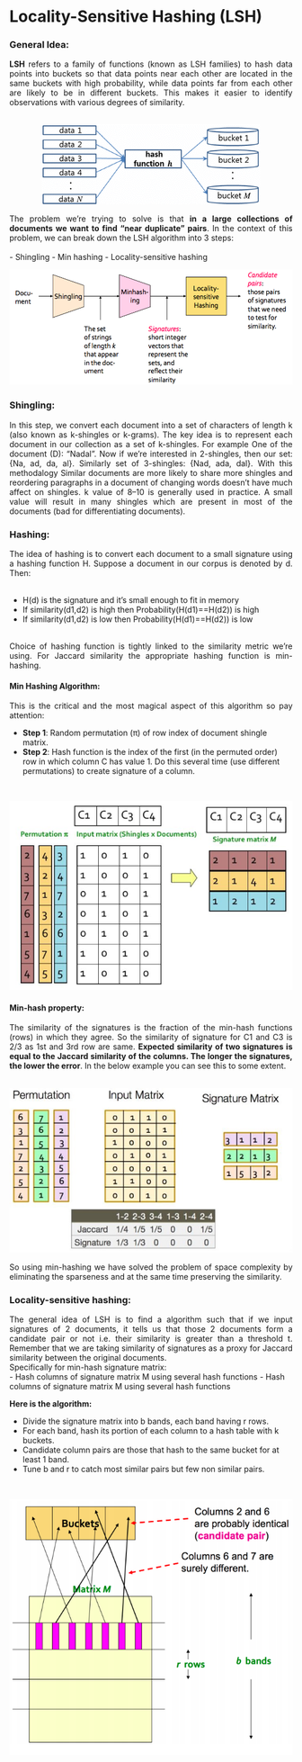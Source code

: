 # Locality-Sensitive Hashing (LSH)

### General Idea:
<div align="justify"><b>LSH</b> refers to a family of functions (known as LSH families) to hash data points into buckets so that data points near each other are located in the same buckets with high probability, while data points far from each other are likely to be in different buckets. This makes it easier to identify observations with various degrees of similarity.</div>

<br>
<p align="center"><img src="https://github.com/Ali-HZN/LSH_Mining-Massive-Datasets/blob/main/images/img_1.png"/></p>

<div align="justify">The problem we’re trying to solve is that <b> in a large collections of documents we want to find “near duplicate” pairs</b>. In the context of this problem, we can break down the LSH algorithm into 3  steps:<br></div>
<br>
- Shingling
- Min hashing
- Locality-sensitive hashing

<br>
<p align="center"><img src="https://github.com/Ali-HZN/LSH_Mining-Massive-Datasets/blob/main/images/img_2.png"/></p>

### Shingling:

<div align="justify">In this step, we convert each document into a set of characters of length k (also known as k-shingles or k-grams). The key idea is to represent each document in our collection as a set of k-shingles. For example One of the document (D): “Nadal”. Now if we’re interested in 2-shingles, then our set: {Na, ad, da, al}. Similarly set of 3-shingles: {Nad, ada, dal}. With this methodalogy Similar documents are more likely to share more shingles and reordering paragraphs in a document of changing words doesn’t have much affect on shingles. k value of 8–10 is generally used in practice. A small value will result in many shingles which are present in most of the documents (bad for differentiating documents).</div>

### Hashing:

<div align="justify">The idea of hashing is to convert each document to a small signature using a hashing function H. Suppose a document in our corpus is denoted by d. Then:</div>
<br>

- H(d) is the signature and it’s small enough to fit in memory
- If similarity(d1,d2) is high then Probability(H(d1)==H(d2)) is high
- If similarity(d1,d2) is low then Probability(H(d1)==H(d2)) is low
<br>
<div align="justify">Choice of hashing function is tightly linked to the similarity metric we’re using. For Jaccard similarity the appropriate hashing function is min-hashing.</div>

#### Min Hashing Algorithm:
<div align="justify">This is the critical and the most magical aspect of this algorithm so pay attention:</div>

- <b>Step 1</b>: Random permutation (π) of row index of document shingle matrix.
- <b>Step 2</b>: Hash function is the index of the first (in the permuted order) row in which column C has value 1. Do this several time (use different permutations) to create signature of a column.

<br>
<p align="center"><img src="https://github.com/Ali-HZN/LSH_Mining-Massive-Datasets/blob/main/images/minhash.JPG"/></p>

#### Min-hash property:

<div align="justify">The similarity of the signatures is the fraction of the min-hash functions (rows) in which they agree. So the similarity of signature for C1 and C3 is 2/3 as 1st and 3rd row are same. <b>Expected similarity of two signatures is equal to the Jaccard similarity of the columns. The longer the signatures, the lower the error</b>. In the below example you can see this to some extent.</div>

<br>
<p align="center"><img src="https://github.com/Ali-HZN/LSH_Mining-Massive-Datasets/blob/main/images/minhash_2.JPG"/></p>

<div align="justify">So using min-hashing we have solved the problem of space complexity by eliminating the sparseness and at the same time preserving the similarity.</div>

### Locality-sensitive hashing:

<div align="justify">The general idea of LSH is to find a algorithm such that if we input signatures of 2 documents, it tells us that those 2 documents form a candidate pair or not i.e. their similarity is greater than a threshold t. Remember that we are taking similarity of signatures as a proxy for Jaccard similarity between the original documents.<br></div>
Specifically for min-hash signature matrix:
<br>
- Hash columns of signature matrix M using several hash functions
- Hash columns of signature matrix M using several hash functions

<b>Here is the algorithm:</b>

- Divide the signature matrix into b bands, each band having r rows.
- For each band, hash its portion of each column to a hash table with k buckets.
- Candidate column pairs are those that hash to the same bucket for at least 1 band.
- Tune b and r to catch most similar pairs but few non similar pairs.

<br>
<p align="center"><img src="https://github.com/Ali-HZN/LSH_Mining-Massive-Datasets/blob/main/images/img_3.png"/></p>

